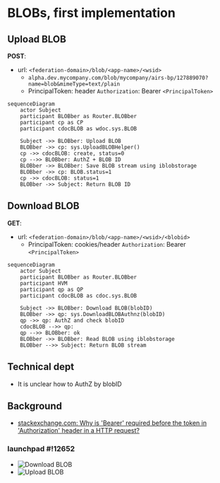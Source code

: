 # BLOBs, first implementation

## Upload BLOB

**POST**:

- url: `<federation-domain>/blob/<app-name>/<wsid>`
  - `alpha.dev.mycompany.com/blob/mycompany/airs-bp/127889070?name=blob&mimeType=text/plain`
  - PrincipalToken: header `Authorization`: Bearer `<PrincipalToken>`

```mermaid
sequenceDiagram
    actor Subject
    participant BLOBber as Router.BLOBber
    participant cp as CP
    participant cdocBLOB as wdoc.sys.BLOB

    Subject ->> BLOBber: Upload BLOB
    BLOBber ->> cp: sys.UploadBLOBHelper()
    cp ->> cdocBLOB: create, status=0
    cp -->> BLOBber: AuthZ + BLOB ID
    BLOBber ->> BLOBber: Save BLOB stream using iblobstorage
    BLOBber ->> cp: BLOB.status=1
    cp ->> cdocBLOB: status=1
    BLOBber ->> Subject: Return BLOB ID
```

## Download BLOB

**GET**:

- url: `<federation-domain>/blob/<app-name>/<wsid>/<blobid>`
  - PrincipalToken: cookies/header `Authorization`: Bearer `<PrincipalToken>`

```mermaid
sequenceDiagram
    actor Subject
    participant BLOBber as Router.BLOBber
    participant HVM
    participant qp as QP
    participant cdocBLOB as cdoc.sys.BLOB

    Subject ->> BLOBber: Download BLOB(blobID)
    BLOBber ->> qp: sys.DownloadBLOBAuthnz(blobID)
    qp ->> qp: AuthZ and check blobID
    cdocBLOB -->> qp: 
    qp -->> BLOBber: ok
    BLOBber ->> BLOBber: Read BLOB using iblobstorage
    BLOBber -->> Subject: Return BLOB stream

```

## Technical dept

- It is unclear how to AuthZ by blobID

## Background

- [stackexchange.com: Why is 'Bearer' required before the token in 'Authorization' header in a HTTP request?](https://security.stackexchange.com/questions/108662/why-is-bearer-required-before-the-token-in-authorization-header-in-a-http-re)

### launchpad #!12652

- ![Download BLOB](../../images/download-blob.png)
- ![Upload BLOB](../../images/upload-blob.png)
